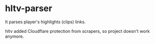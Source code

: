 # hltv-parser

It parses player's highlights (clips) links.

hltv added Cloudflare protection from scrapers, so project doesn't work anymore.
